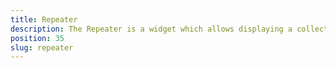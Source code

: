 ```yaml
---
title: Repeater
description: The Repeater is a widget which allows displaying a collection of data, which is presented in an array. The component can be defined via XML or Code-Behind, and we can change the displayed data via its items property.
position: 35
slug: repeater
---
```

